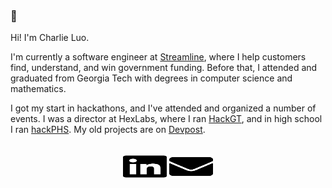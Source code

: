 ### 👋

Hi! I'm Charlie Luo. 

I'm currently a software engineer at [Streamline](https://streamlineclimate.com/), where I help customers find, understand, and win government funding. Before that, I attended and graduated from Georgia Tech with degrees in computer science and mathematics.

I got my start in hackathons, and I've attended and organized a number of events. I was a director at HexLabs, where I ran [HackGT](https://hack.gt/), and in high school I ran [hackPHS](https://hackphs.tech/). My old projects are on [Devpost](https://devpost.com/charliexluo).

<br />


<div align="center">
	<a href="https://www.linkedin.com/in/cvxluo/"><img title="LinkedIn" src="https://raw.githubusercontent.com/cvxluo/cvxluo/master/assets/linkedin.svg" width="70" height="40" /></a>
	<a href="mailto:cvxluo@gmail.com"><img title="Email" src="https://raw.githubusercontent.com/cvxluo/cvxluo/master/assets/envelope.svg" width="70" height="40" /></a>
</div>